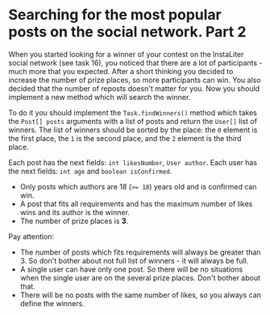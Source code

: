 # Searching for the most popular posts on the social network. Part 2

When you started looking for a winner of your contest on the InstaLiter social network (see task 16), you noticed that
there are a lot of participants - much more that you expected. After a short thinking you decided to increase the number
of prize places, so more participants can win. You also decided that the number of reposts doesn't matter for you. Now
you should implement a new method which will search the winner.

To do it you should implement the `Task.findWinners()` method which takes the `Post[] posts` arguments with a
list of posts and return the `User[]` list of winners. The list of winners should be sorted by the place: the `0`
element is the first place, the `1` is the second place, and the `2` element is the third place.

Each post has the next fields: `int likesNumber`, `User author`. Each user has the next fields: `int age` and
`boolean isConfirmed`.

* Only posts which authors are 18 (`>= 18`) years old and is confirmed can win.
* A post that fits all requirements and has the maximum number of likes wins and its author is the winner.
* The number of prize places is **3**.

Pay attention:

* The number of posts which fits requirements will always be greater than 3. So don't bother about not full list of
  winners - it will always be full.
* A single user can have only one post. So there will be no situations when the single user are on the several prize
  places. Don't bother about that.
* There will be no posts with the same number of likes, so you always can define the winners.